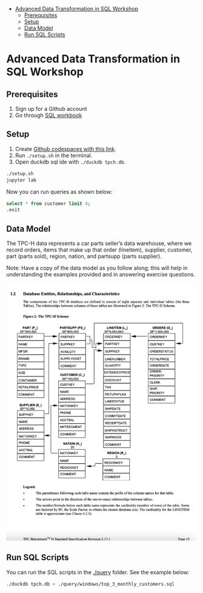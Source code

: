 
* [Advanced Data Transformation in SQL Workshop](#advanced-data-transformation-in-sql-workshop)
    * [Prerequisites](#prerequisites)
    * [Setup](#setup)
    * [Data Model](#data-model)
    * [Run SQL Scripts](#run-sql-scripts)

# Advanced Data Transformation in SQL Workshop

## Prerequisites

1. Sign up for a Github account
2. Go through [SQL workbook](./sql_workbook.pdf)

## Setup

1. Create [Github codespaces with this link](https://github.com/codespaces/new?skip_quickstart=true&machine=basicLinux32gb&repo=833339774&ref=main&geo=UsEast).
2. Run `./setup.sh` in the terminal.
3. Open duckdb sql ide with `./duckdb tpch.db`.

```bash
./setup.sh
jupyter lab
```

Now you can run queries as shown below:

```sql
select * from customer limit 4;
.exit
```

## Data Model

The TPC-H data represents a car parts seller’s data warehouse, where we record orders, items that make up that order (lineitem), supplier, customer, part (parts sold), region, nation, and partsupp (parts supplier). 

Note: Have a copy of the data model as you follow along; this will help in understanding the examples provided and in answering exercise questions.

![](./tpch_erd.png)

## Run SQL Scripts

You can run the SQL scripts in the [./query](./query) folder. See the example below:

```bash
./duckdb tpch.db < ./query/windows/top_3_monthly_customers.sql
```
